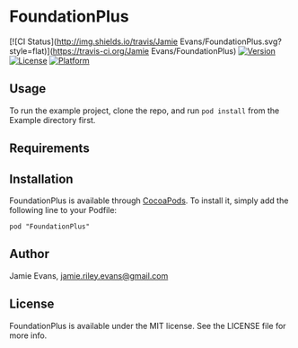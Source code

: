 # FoundationPlus

[![CI Status](http://img.shields.io/travis/Jamie Evans/FoundationPlus.svg?style=flat)](https://travis-ci.org/Jamie Evans/FoundationPlus)
[![Version](https://img.shields.io/cocoapods/v/FoundationPlus.svg?style=flat)](http://cocoadocs.org/docsets/FoundationPlus)
[![License](https://img.shields.io/cocoapods/l/FoundationPlus.svg?style=flat)](http://cocoadocs.org/docsets/FoundationPlus)
[![Platform](https://img.shields.io/cocoapods/p/FoundationPlus.svg?style=flat)](http://cocoadocs.org/docsets/FoundationPlus)

## Usage

To run the example project, clone the repo, and run `pod install` from the Example directory first.

## Requirements

## Installation

FoundationPlus is available through [CocoaPods](http://cocoapods.org). To install
it, simply add the following line to your Podfile:

    pod "FoundationPlus"

## Author

Jamie Evans, jamie.riley.evans@gmail.com

## License

FoundationPlus is available under the MIT license. See the LICENSE file for more info.

